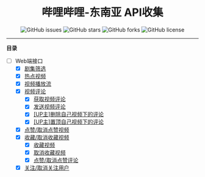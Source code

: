 <h1 align="center">哔哩哔哩-东南亚 API收集</h1>
<p align="center">
    <a href="https://github.com/7rikka/bilibili-sa-api-docs/issues" style="text-decoration:none">
        <img src="https://img.shields.io/github/issues/7rikka/bilibili-sa-api-docs.svg" alt="GitHub issues"/>
    </a>
    <a href="https://github.com/7rikka/bilibili-sa-api-docs/stargazers" style="text-decoration:none" >
        <img src="https://img.shields.io/github/stars/7rikka/bilibili-sa-api-docs.svg" alt="GitHub stars"/>
    </a>
    <a href="https://github.com/7rikka/bilibili-sa-api-docs/network" style="text-decoration:none" >
        <img src="https://img.shields.io/github/forks/7rikka/bilibili-sa-api-docs.svg" alt="GitHub forks"/>
    </a>
    <a href="https://github.com/7rikka/bilibili-sa-api-docs/blob/master/LICENSE" style="text-decoration:none" >
        <img src="https://img.shields.io/badge/License-CC%20BY--NC%204.0-lightgrey.svg" alt="GitHub license"/>
    </a>
</p>

---

**目录**

- [ ] Web端接口
    - [X] [剧集筛选](category/video_filter.md)
    - [X] [热点视频](popular/popular.md)
    - [X] [视频播放流](video/playurl.md)
    - [X] [视频评论](reply/reply.md#获取视频评论)
      - [X] [获取视频评论](reply/reply.md#获取视频评论)
      - [X] [发送视频评论](reply/send.md#发送视频评论)
      - [X] [[UP主]删除自己视频下的评论](reply/del.md#[UP主]删除自己视频下的评论)
      - [X] [[UP主]置顶自己视频下的评论](reply/top.md#[UP主]置顶自己视频下的评论)
    - [X] [点赞/取消点赞视频](video/like.md)
    - [X] [收藏/取消收藏视频](video/fav.md)
        - [X] [收藏视频](video/fav.md#收藏视频)
        - [X] [取消收藏视频](video/fav.md#取消收藏视频)
        - [X] [点赞/取消点赞评论](video/like.md#点赞/取消点赞评论)
    - [X] [关注/取消关注用户](user/follow.md)